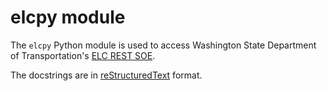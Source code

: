 elcpy module
============

The `elcpy` Python module is used to access Washington State Department of Transportation's [ELC REST SOE].

The docstrings are in [reStructuredText] format.

[reStructuredText]:http://docutils.sourceforge.net/rst.html
[ELC REST SOE]:https://data.wsdot.wa.gov/arcgis/rest/services/Shared/ElcRestSOE/MapServer/exts/ElcRestSoe/
